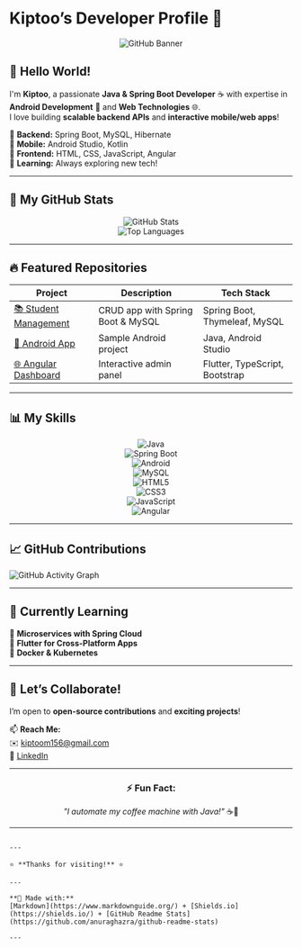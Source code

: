 # **Kiptoo’s Developer Profile** 🚀  

<div align="center">
  
![GitHub Banner](https://github.com/kiptoo-4141/kiptoo-4141/blob/main/assets/github-banner.gif?raw=true)  

</div>  

## **👋 Hello World!**  
I'm **Kiptoo**, a passionate **Java & Spring Boot Developer** ☕ with expertise in **Android Development** 📱 and **Web Technologies** 🌐.  
I love building **scalable backend APIs** and **interactive mobile/web apps**!  

🔹 **Backend:** Spring Boot, MySQL, Hibernate  
🔹 **Mobile:** Android Studio, Kotlin  
🔹 **Frontend:** HTML, CSS, JavaScript, Angular  
🔹 **Learning:** Always exploring new tech!  

---

## **🚀 My GitHub Stats**  

<div align="center">
  
![GitHub Stats](https://github-readme-stats.vercel.app/api?username=kiptoo-4141&show_icons=true&theme=radical&hide_border=true)  
![Top Languages](https://github-readme-stats.vercel.app/api/top-langs/?username=kiptoo-4141&layout=compact&theme=radical&hide_border=true)  

</div>  

---

## **🔥 Featured Repositories**  

<div align="center">  

| **Project** | **Description** | **Tech Stack** |
|-------------|----------------|----------------|
| [📚 Student Management](https://github.com/kiptoo-4141/Simple-Student-Mangement-SpringBoot-MySQL) | CRUD app with Spring Boot & MySQL | Spring Boot, Thymeleaf, MySQL |
| [📱 Android App](https://github.com/kiptoo-4141/MyAndroidApp) | Sample Android project | Java, Android Studio |
| [🌐 Angular Dashboard](https://github.com/kiptoo-4141/Angular-Dashboard) | Interactive admin panel | Flutter, TypeScript, Bootstrap |

</div>  

---

## **📊 My Skills**  

<div align="center">  

![Java](https://img.shields.io/badge/Java-ED8B00?style=for-the-badge&logo=java&logoColor=white)  
![Spring Boot](https://img.shields.io/badge/Spring_Boot-6DB33F?style=for-the-badge&logo=spring&logoColor=white)  
![Android](https://img.shields.io/badge/Android-3DDC84?style=for-the-badge&logo=android&logoColor=white)  
![MySQL](https://img.shields.io/badge/MySQL-4479A1?style=for-the-badge&logo=mysql&logoColor=white)  
![HTML5](https://img.shields.io/badge/HTML5-E34F26?style=for-the-badge&logo=html5&logoColor=white)  
![CSS3](https://img.shields.io/badge/CSS3-1572B6?style=for-the-badge&logo=css3&logoColor=white)  
![JavaScript](https://img.shields.io/badge/JavaScript-F7DF1E?style=for-the-badge&logo=javascript&logoColor=black)  
![Angular](https://img.shields.io/badge/Angular-DD0031?style=for-the-badge&logo=angular&logoColor=white)  

</div>  

---

## **📈 GitHub Contributions**  

![GitHub Activity Graph](https://activity-graph.herokuapp.com/graph?username=kiptoo-4141&theme=react-dark&hide_border=true)  

---

## **🌱 Currently Learning**  
🔹 **Microservices with Spring Cloud**  
🔹 **Flutter for Cross-Platform Apps**  
🔹 **Docker & Kubernetes**  

---

## **💬 Let’s Collaborate!**  
I’m open to **open-source contributions** and **exciting projects**!  

📫 **Reach Me:**  
✉️ [kiptoom156@gmail.com](mailto:kiptoom156@gmail.com)  
🔗 [LinkedIn](https://linkedin.com/in/kiptoo-moses)  

---

<div align="center">  

### **⚡ Fun Fact:**  
*"I automate my coffee machine with Java!"* ☕🤖  

</div>  

---


```

---

⭐ **Thanks for visiting!** ⭐  

---

**🔧 Made with:**  
[Markdown](https://www.markdownguide.org/) + [Shields.io](https://shields.io/) + [GitHub Readme Stats](https://github.com/anuraghazra/github-readme-stats)  

---
